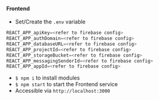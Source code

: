 #### Frontend

- Set/Create the `.env` variable 

```javascript
REACT_APP_apiKey=<refer to firebase config>
REACT_APP_authDomain=<refer to firebase config>
REACT_APP_databaseURL=<refer to firebase config>
REACT_APP_projectId=<refer to firebase config>
REACT_APP_storageBucket=<refer to firebase config>
REACT_APP_messagingSenderId=<refer to firebase config>
REACT_APP_appId=<refer to firebase config>
```
- `$ npm i` to install modules
- `$ npm start` to start the Frontend service
- Accessible via `http://localhost:3000`